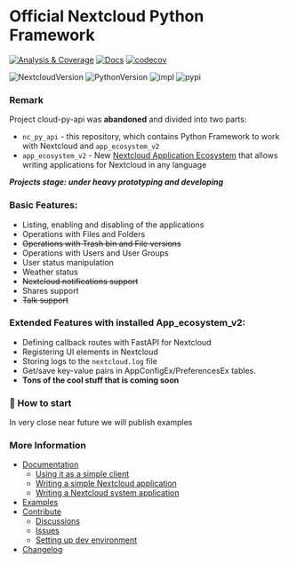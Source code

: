 # Official Nextcloud Python Framework

[![Analysis & Coverage](https://github.com/cloud-py-api/nc_py_api/actions/workflows/analysis-coverage.yml/badge.svg)](https://github.com/cloud-py-api/nc_py_api/actions/workflows/analysis-coverage.yml)
[![Docs](https://github.com/cloud-py-api/nc_py_api/actions/workflows/docs.yml/badge.svg)](https://cloud-py-api.github.io/nc_py_api/)
[![codecov](https://codecov.io/github/cloud-py-api/nc_py_api/branch/main/graph/badge.svg?token=C91PL3FYDQ)](https://codecov.io/github/cloud-py-api/nc_py_api)

![NextcloudVersion](https://img.shields.io/badge/Nextcloud-26%20%7C%2027%20%7C%2028-blue)
![PythonVersion](https://img.shields.io/badge/python-3.9%20%7C%203.10%20%7C%203.11%20%7C%203.12-blue)
![impl](https://img.shields.io/pypi/implementation/nc_py_api)
![pypi](https://img.shields.io/pypi/v/nc_py_api.svg)

### Remark

Project cloud-py-api was **abandoned** and divided into two parts:
 * `nc_py_api` - this repository, which contains Python Framework to work with Nextcloud and `app_ecosystem_v2`
 * `app_ecosystem_v2` - New [Nextcloud Application Ecosystem](https://github.com/cloud-py-api/app_ecosystem_v2) that allows writing applications for Nextcloud in any language

**_Projects stage: under heavy prototyping and developing_**

### Basic Features:
 * Listing, enabling and disabling of the applications
 * Operations with Files and Folders
 * ~~Operations with Trash bin and File versions~~
 * Operations with Users and User Groups
 * User status manipulation
 * Weather status
 * ~~Nextcloud notifications support~~
 * Shares support
 * ~~Talk support~~

### Extended Features with installed App_ecosystem_v2:
 * Defining callback routes with FastAPI for Nextcloud
 * Registering UI elements in Nextcloud
 * Storing logs to the `nextcloud.log` file
 * Get/save key-value pairs in AppConfigEx/PreferencesEx tables.
 * **Tons of the cool stuff that is coming soon**

### 🚀 How to start

In very close near future we will publish examples

### More Information

- [Documentation](https://nc_py_api.readthedocs.io/)
  - [Using it as a simple client](to-do)
  - [Writing a simple Nextcloud application](to-do)
  - [Writing a Nextcloud system application](to-do)
- [Examples](https://github.com/cloud-py-api/nc_py_api/tree/main/examples)
- [Contribute](https://github.com/cloud-py-api/nc_py_api/blob/main/.github/CONTRIBUTING.md)
  - [Discussions](https://github.com/cloud-py-api/nc_py_api/discussions)
  - [Issues](https://github.com/cloud-py-api/nc_py_api/issues)
  - [Setting up dev environment](to-do)
- [Changelog](https://github.com/cloud-py-api/nc_py_api/blob/main/CHANGELOG.md)
